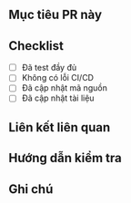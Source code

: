 ## Mục tiêu PR này
<!-- Mô tả thay đổi và lý do -->

## Checklist
- [ ] Đã test đầy đủ
- [ ] Không có lỗi CI/CD
- [ ] Đã cập nhật mã nguồn
- [ ] Đã cập nhật tài liệu 

## Liên kết liên quan
<!-- Liên kết đến issue hoặc pull request liên quan -->

## Hướng dẫn kiểm tra
<!-- Hướng dẫn để kiểm tra PR này -->

## Ghi chú
<!-- Bất kỳ ghi chú nào cần thiết cho người review -->